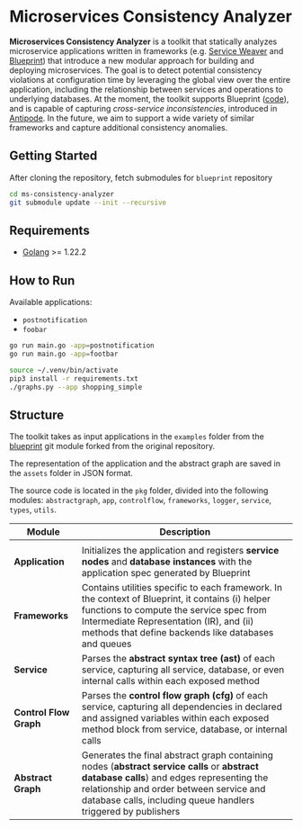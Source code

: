 # Microservices Consistency Analyzer

**Microservices Consistency Analyzer** is a toolkit that statically analyzes microservice applications written in frameworks (e.g. [Service Weaver](https://dl.acm.org/doi/10.1145/3593856.3595909) and [Blueprint](https://dl.acm.org/doi/10.1145/3600006.3613138)) that introduce a new modular approach for building and deploying microservices. The goal is to detect potential consistency violations at configuration time by leveraging the global view over the entire application, including the relationship between services and operations to underlying databases. At the moment, the toolkit supports Blueprint ([code](https://github.com/Blueprint-uServices/blueprint)), and is capable of capturing *cross-service inconsistencies*, introduced in [Antipode](https://dl.acm.org/doi/10.1145/3600006.3613176). In the future, we aim to support a wide variety of similar frameworks and capture additional consistency anomalies.

## Getting Started

After cloning the repository, fetch submodules for `blueprint` repository

```zsh
cd ms-consistency-analyzer
git submodule update --init --recursive
```

## Requirements

- [Golang](https://go.dev/doc/install) >= 1.22.2

## How to Run

Available applications:
- `postnotification`
- `foobar`

```zsh
go run main.go -app=postnotification
go run main.go -app=footbar

source ~/.venv/bin/activate
pip3 install -r requirements.txt
./graphs.py --app shopping_simple
```

## Structure

The toolkit takes as input applications in the `examples` folder from the [blueprint](https://github.com/mafaldacf/blueprint) git module forked from the original repository.

The representation of the application and the abstract graph are saved in the `assets` folder in JSON format.

The source code is located in the `pkg` folder, divided into the following modules: `abstractgraph`, `app`, `controlflow`, `frameworks`, `logger`, `service`, `types`, `utils`.

| Module                    | Description |
| --------------------------| ---------- |
|                           |            |
| **Application**           | Initializes the application and registers **service nodes** and **database instances** with the application spec generated by Blueprint       |
| **Frameworks**            | Contains utilities specific to each framework. In the context of Blueprint, it contains (i) helper functions to compute the service spec from Intermediate Representation (IR), and (ii) methods that define backends like databases and queues       |
| **Service**               | Parses the **abstract syntax tree (ast)** of each service, capturing all service, database, or even internal calls within each exposed method       |
| **Control Flow Graph**    | Parses the **control flow graph (cfg)** of each service, capturing all dependencies in declared and assigned variables within each exposed method block from service, database, or internal calls       |
| **Abstract Graph**        | Generates the final abstract graph containing nodes (**abstract service calls** or **abstract database calls**) and edges representing the relationship and order between service and database calls, including queue handlers triggered by publishers       |

